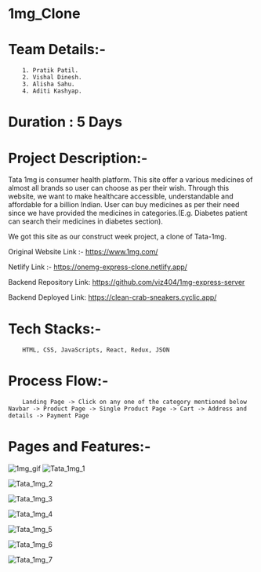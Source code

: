 # 1mg_Clone

# Team Details:-
        1. Pratik Patil.
        2. Vishal Dinesh.
        3. Alisha Sahu.
        4. Aditi Kashyap.
   
# Duration : 5 Days

# Project Description:-
Tata 1mg is consumer health platform. This site offer a various medicines of almost all brands so user can choose as per their wish. Through this website, we want to make healthcare accessible, understandable and affordable for a billion Indian. User can buy medicines as per their need since we have provided the medicines in categories.(E.g. Diabetes patient can search their medicines in diabetes section).

We got this site as our construct week project, a clone of Tata-1mg.
  
  Original Website Link :- https://www.1mg.com/
  
  Netlify Link :- https://onemg-express-clone.netlify.app/
  
  Backend Repository Link: https://github.com/viz404/1mg-express-server
  
  Backend Deployed Link: https://clean-crab-sneakers.cyclic.app/
  
# Tech Stacks:- 
        HTML, CSS, JavaScripts, React, Redux, JSON 
        
# Process Flow:-
        Landing Page -> Click on any one of the category mentioned below Navbar -> Product Page -> Single Product Page -> Cart -> Address and details -> Payment Page
        
# Pages and Features:- 
![1mg_gif](https://user-images.githubusercontent.com/113718053/214326267-7b246ff6-aeca-46c6-b66f-5a772d99a370.gif)
![Tata_1mg_1](https://user-images.githubusercontent.com/113718053/214326388-5929846f-c53d-4469-9b86-ffd669558134.png)

![Tata_1mg_2](https://user-images.githubusercontent.com/113718053/214326396-b07d6162-d364-4427-8045-a3ef0b31058e.png)

![Tata_1mg_3](https://user-images.githubusercontent.com/113718053/214326411-8ea74064-47f2-46ff-a434-8fee8f804b6c.png)

![Tata_1mg_4](https://user-images.githubusercontent.com/113718053/214326431-ce04bb74-59fc-458a-a503-b57a24e68fef.png)

![Tata_1mg_5](https://user-images.githubusercontent.com/113718053/214326469-f1f828f4-f732-47b6-ace9-eb93fc8a3a60.png)

![Tata_1mg_6](https://user-images.githubusercontent.com/113718053/214326496-b0a01ab4-3958-4055-a3e3-b6baa87f0519.png)

![Tata_1mg_7](https://user-images.githubusercontent.com/113718053/214326513-c85d3ebf-f25b-44e5-a067-8aa3231963cb.png)
